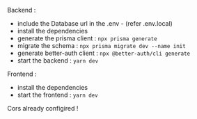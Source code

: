 

Backend : 

- include the Database url in the .env - (refer .env.local)
- install the dependencies
- generate the prisma client : ```npx prisma generate```
- migrate the schema : ```npx prisma migrate dev --name init```
- generate better-auth client : ```npx @better-auth/cli generate```
- start the backend : ```yarn dev```

Frontend :

- install the dependencies
- start the frontend : ```yarn dev```


Cors already configired !
